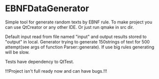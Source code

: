 # EBNFDataGenerator
Simple tool for generate random texts by EBNF rule. 
To make project you can use QtCreator or any other IDE. 
Or just run qmake in src dir.

Default input read from file named "input" and output results stored to "output" in local. Generator trying to generate 150strings of text for 500 attempt(see args of function Parser::generate). If use big rules generating will be slow.

Tests have dependency to QtTest.

!!!Project isn't full ready now and can have bugs.!!!
